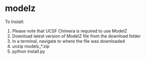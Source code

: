 # modelz

To Install:

1. Please note that UCSF Chimera is required to use ModelZ
2. Download latest version of ModelZ file from the download folder
3. In a terminal, navigate to where the file was downloaded
4. unzip modelz_*.zip
5. python install.py <path to Chimera>


